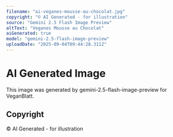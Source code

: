 ```yaml
---
filename: "ai-veganes-mousse-au-chocolat.jpg"
copyright: "© AI Generated - for illustration"
source: "Gemini 2.5 Flash Image Preview"
altText: "Veganes Mousse au Chocolat"
aiGenerated: true
model: "gemini-2.5-flash-image-preview"
uploadDate: "2025-09-04T09:44:28.311Z"
---
```


# AI Generated Image

This image was generated by gemini-2.5-flash-image-preview for VeganBlatt.

## Copyright
© AI Generated - for illustration
